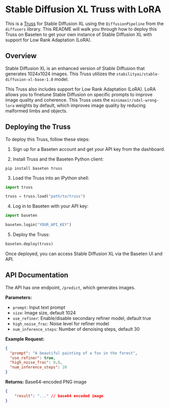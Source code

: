 # Stable Diffusion XL Truss with LoRA

This is a [Truss](https://truss.baseten.co/) for Stable Diffusion XL using the `DiffusionPipeline` from the `diffusers` library. This README will walk you through how to deploy this Truss on Baseten to get your own instance of Stable Diffusion XL with support for Low Rank Adaptation (LoRA).

## Overview

Stable Diffusion XL is an enhanced version of Stable Diffusion that generates 1024x1024 images. This Truss utilizes the `stabilityai/stable-diffusion-xl-base-1.0` model.

This Truss also includes support for Low Rank Adaptation (LoRA). LoRA allows you to finetune Stable Diffusion on specific prompts to improve image quality and coherence. This Truss uses the `minimaxir/sdxl-wrong-lora` weights by default, which improves image quality by reducing malformed limbs and objects.

## Deploying the Truss

To deploy this Truss, follow these steps:

1. Sign up for a Baseten account and get your API key from the dashboard.

2. Install Truss and the Baseten Python client:

```
pip install baseten truss
```

3. Load the Truss into an IPython shell:

```python
import truss

truss = truss.load("path/to/truss")
```

4. Log in to Baseten with your API key:

```python
import baseten

baseten.login("YOUR_API_KEY")
```

5. Deploy the Truss:

```python
baseten.deploy(truss)
```

Once deployed, you can access Stable Diffusion XL via the Baseten UI and API.

## API Documentation

The API has one endpoint, `/predict`, which generates images.

**Parameters:**

- `prompt`: Input text prompt
- `size`: Image size, default 1024
- `use_refiner`: Enable/disable secondary refiner model, default true
- `high_noise_frac`: Noise level for refiner model
- `num_inference_steps`: Number of denoising steps, default 30

**Example Request:**

```json
{
  "prompt": "A beautiful painting of a fox in the forest",
  "use_refiner": true,
  "high_noise_frac": 0.8,
  "num_inference_steps": 20
}
```

**Returns:** Base64-encoded PNG image

```json
{
    "result": "..." // base64 encoded image
}

```
